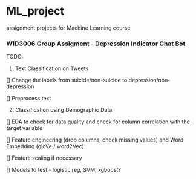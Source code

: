 # ML_project
assignment projects for Machine Learning course
### WID3006 Group Assigment - Depression Indicator Chat Bot

TODO:
1. Text Classification on Tweets

[] Change the labels from suicide/non-suicide to depression/non-depression

[] Preprocess text

2. Classification using Demographic Data

[] EDA to check for data quality and check for column correlation with the target variable

[] Feature engineering (drop columns, check missing values) and Word Embedding (gloVe / word2Vec)

[] Feature scaling if necessary

[] Models to test - logistic reg, SVM, xgboost?
